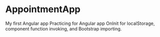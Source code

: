 # AppointmentApp

My first Angular app
Practicing for Angular app OnInit for localStorage, component function invoking, and Bootstrap importing.
